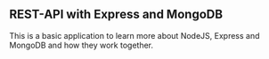 ## REST-API with Express and MongoDB

This is a basic application to learn more about NodeJS, Express and MongoDB and how they work together.
